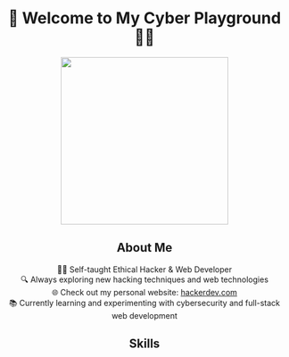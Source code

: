  <h1 align="center">🚀 Welcome to My Cyber Playground 🕵️‍♂️</h1>

  <p align="center">
    <img src="https://media.giphy.com/media/3oKIPnAiaMCws8nOsE/giphy.gif" width="300">
  </p>

  <h2 align="center">About Me</h2>

  <p align="center">
    👨‍💻 Self-taught Ethical Hacker & Web Developer<br>
    🔍 Always exploring new hacking techniques and web technologies<br>
    🌐 Check out my personal website: <a href="https://www.hackerdev.com">hackerdev.com</a><br>
    📚 Currently learning and experimenting with cybersecurity and full-stack web development<br>
  </p>

  <h2 align="center">Skills</h2>

